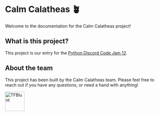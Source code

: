 # Calm Calatheas 🪴

Welcome to the documentation for the Calm Calatheas project!

## What is this project?

This project is our entry for the [Python Discord Code Jam 12](https://pythondiscord.com/events/code-jams/12/).

## About the team

This project has been built by the Calm Calatheas team. Please feel free to reach out if you have any questions, or need
a hand with anything!

[<img src="https://github.com/thijsfranck.png" alt="TFBlunt" title="TFBlunt" width="64">](https://github.com/thijsfranck)
